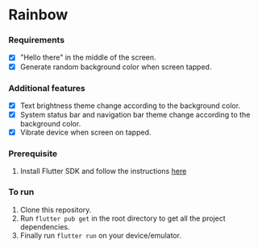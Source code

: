 # Rainbow

### Requirements

- [x] "Hello there" in the middle of the screen.
- [x] Generate random background color when screen tapped.

### Additional features

- [x] Text brightness theme change according to the background color.
- [x] System status bar and navigation bar theme change according to the background color.
- [x] Vibrate device when screen on tapped.

### Prerequisite

1. Install Flutter SDK and follow the instructions [here](https://docs.flutter.dev/get-started/install)

### To run

1. Clone this repository.
2. Run `flutter pub get` in the root directory to get all the project dependencies.
3. Finally run `flutter run` on your device/emulator.
